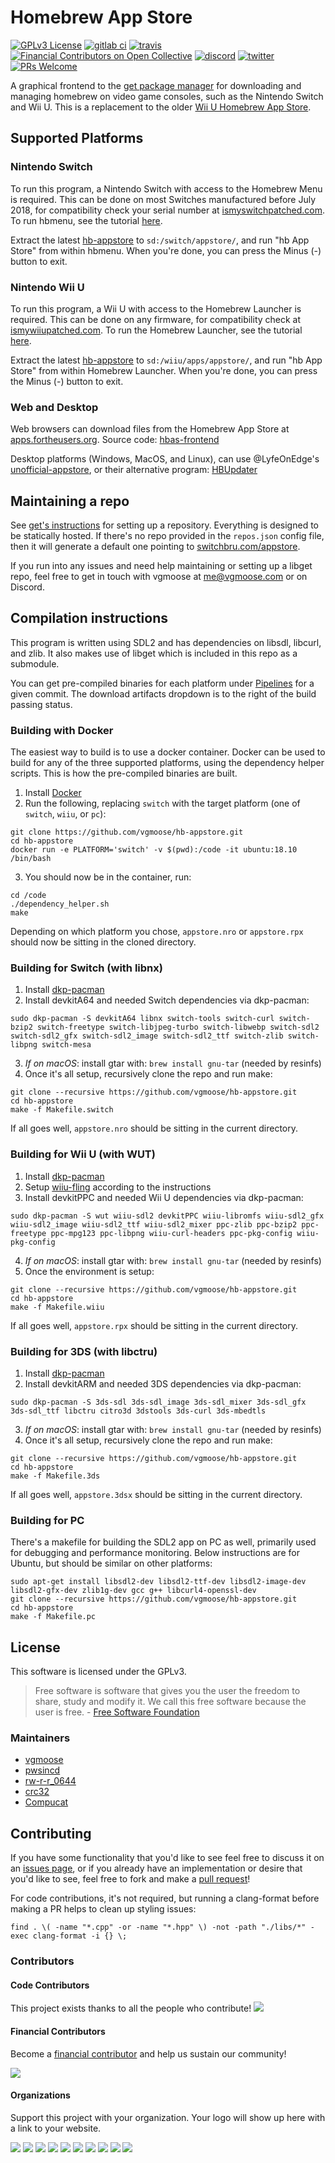 # Homebrew App Store
[![GPLv3 License](https://img.shields.io/badge/license-GPLv3-blue.svg?style=flat-square)](https://opensource.org/licenses/GPL-3.0)
[![gitlab ci](https://gitlab.com/4TU/hb-appstore/badges/master/pipeline.svg?style=flat-square)](https://gitlab.com/4TU/hb-appstore/pipelines)
[![travis](https://img.shields.io/travis/vgmoose/hb-appstore.svg?label=travis&style=flat-square)](https://travis-ci.org/vgmoose/hb-appstore)
[![Financial Contributors on Open Collective](https://opencollective.com/fortheusers/all/badge.svg?label=financial+contributors&style=flat-square)](https://opencollective.com/fortheusers)
[![discord](https://img.shields.io/discord/339118412414582786.svg?color=blueviolet&label=discord&style=flat-square)](https://discordapp.com/invite/F2PKpEj)
[![twitter](https://img.shields.io/twitter/follow/wiiubru.svg?label=twitter&style=flat-square)](https://twitter.com/wiiubru)
[![PRs Welcome](https://img.shields.io/badge/PRs-welcome!-tomato.svg?style=flat-square)](http://makeapullrequest.com)

A graphical frontend to the [get package manager](https://github.com/vgmoose/libget) for downloading and managing homebrew on video game consoles, such as the Nintendo Switch and Wii U. This is a replacement to the older [Wii U Homebrew App Store](https://github.com/vgmoose/wiiu-hbas).

## Supported Platforms
### Nintendo Switch
To run this program, a Nintendo Switch with access to the Homebrew Menu is required. This can be done on most Switches manufactured before July 2018, for compatibility check your serial number at [ismyswitchpatched.com](https://ismyswitchpatched.com). To run hbmenu, see the tutorial [here](https://guide.sdsetup.com/).

Extract the latest [hb-appstore](https://github.com/vgmoose/hb-appstore/releases) to `sd:/switch/appstore/`, and run "hb App Store" from within hbmenu. When you're done, you can press the Minus (-) button to exit.

### Nintendo Wii U
To run this program, a Wii U with access to the Homebrew Launcher is required. This can be done on any firmware, for compatibility check at [ismywiiupatched.com](https://ismywiiupatched.com). To run the Homebrew Launcher, see the tutorial [here](https://wiiuguide.xyz/).

Extract the latest [hb-appstore](https://github.com/vgmoose/hb-appstore/releases) to `sd:/wiiu/apps/appstore/`, and run "hb App Store" from within Homebrew Launcher. When you're done, you can press the Minus (-) button to exit.

### Web and Desktop
Web browsers can download files from the Homebrew App Store at [apps.fortheusers.org](https://apps.fortheusers.org). Source code: [hbas-frontend](https://gitlab.com/4TU/hbas-frontend)

Desktop platforms (Windows, MacOS, and Linux), can use @LyfeOnEdge's [unofficial-appstore](https://github.com/LyfeOnEdge/unofficial-appstore), or their alternative program: [HBUpdater](https://github.com/LyfeOnEdge/HBUpdater)

## Maintaining a repo
See [get's instructions](https://github.com/vgmoose/get#setting-up-repos) for setting up a repository. Everything is designed to be statically hosted. If there's no repo provided in the `repos.json` config file, then it will generate a default one pointing to [switchbru.com/appstore](http://switchbru.com/appstore/).

If you run into any issues and need help maintaining or setting up a libget repo, feel free to get in touch with vgmoose at me@vgmoose.com or on Discord.

## Compilation instructions
This program is written using SDL2 and has dependencies on libsdl, libcurl, and zlib. It also makes use of libget which is included in this repo as a submodule.

You can get pre-compiled binaries for each platform under [Pipelines](https://gitlab.com/4TU/hb-appstore/pipelines) for a given commit. The download artifacts dropdown is to the right of the build passing status.

### Building with Docker
The easiest way to build is to use a docker container. Docker can be used to build for any of the three supported platforms, using the dependency helper scripts. This is how the pre-compiled binaries are built.

1. Install [Docker](https://www.docker.com)
2. Run the following, replacing `switch` with the target platform (one of `switch`, `wiiu`, or `pc`):
```
git clone https://github.com/vgmoose/hb-appstore.git
cd hb-appstore
docker run -e PLATFORM='switch' -v $(pwd):/code -it ubuntu:18.10 /bin/bash
```
3. You should now be in the container, run:
```
cd /code
./dependency_helper.sh
make
```

Depending on which platform you chose, `appstore.nro` or `appstore.rpx` should now be sitting in the cloned directory.

### Building for Switch (with libnx)
1. Install [dkp-pacman](https://devkitpro.org/viewtopic.php?f=13&t=8702)
2. Install devkitA64 and needed Switch dependencies via dkp-pacman:
```
sudo dkp-pacman -S devkitA64 libnx switch-tools switch-curl switch-bzip2 switch-freetype switch-libjpeg-turbo switch-libwebp switch-sdl2 switch-sdl2_gfx switch-sdl2_image switch-sdl2_ttf switch-zlib switch-libpng switch-mesa
```
3. *If on macOS*: install gtar with: `brew install gnu-tar` (needed by resinfs)
4. Once it's all setup, recursively clone the repo and run make:
```
git clone --recursive https://github.com/vgmoose/hb-appstore.git
cd hb-appstore
make -f Makefile.switch
```

If all goes well, `appstore.nro` should be sitting in the current directory.

### Building for Wii U (with WUT)
1. Install [dkp-pacman](https://devkitpro.org/viewtopic.php?f=13&t=8702)
2. Setup [wiiu-fling](https://gitlab.com/QuarkTheAwesome/wiiu-fling#wiiu-fling) according to the instructions
3. Install devkitPPC and needed Wii U dependencies via dkp-pacman:
```
sudo dkp-pacman -S wut wiiu-sdl2 devkitPPC wiiu-libromfs wiiu-sdl2_gfx wiiu-sdl2_image wiiu-sdl2_ttf wiiu-sdl2_mixer ppc-zlib ppc-bzip2 ppc-freetype ppc-mpg123 ppc-libpng wiiu-curl-headers ppc-pkg-config wiiu-pkg-config
```
4. *If on macOS*: install gtar with: `brew install gnu-tar` (needed by resinfs)
5. Once the environment is setup:
```
git clone --recursive https://github.com/vgmoose/hb-appstore.git
cd hb-appstore
make -f Makefile.wiiu
```

If all goes well, `appstore.rpx` should be sitting in the current directory.

### Building for 3DS (with libctru)
1. Install [dkp-pacman](https://devkitpro.org/viewtopic.php?f=13&t=8702)
2. Install devkitARM and needed 3DS dependencies via dkp-pacman:
```
sudo dkp-pacman -S 3ds-sdl 3ds-sdl_image 3ds-sdl_mixer 3ds-sdl_gfx 3ds-sdl_ttf libctru citro3d 3dstools 3ds-curl 3ds-mbedtls
```
3. *If on macOS*: install gtar with: `brew install gnu-tar` (needed by resinfs)
4. Once it's all setup, recursively clone the repo and run make:
```
git clone --recursive https://github.com/vgmoose/hb-appstore.git
cd hb-appstore
make -f Makefile.3ds
```

If all goes well, `appstore.3dsx` should be sitting in the current directory.

### Building for PC
There's a makefile for building the SDL2 app on PC as well, primarily used for debugging and performance monitoring. Below instructions are for Ubuntu, but should be similar on other platforms:
```
sudo apt-get install libsdl2-dev libsdl2-ttf-dev libsdl2-image-dev libsdl2-gfx-dev zlib1g-dev gcc g++ libcurl4-openssl-dev
git clone --recursive https://github.com/vgmoose/hb-appstore.git
cd hb-appstore
make -f Makefile.pc
```

## License
This software is licensed under the GPLv3.

> Free software is software that gives you the user the freedom to share, study and modify it. We call this free software because the user is free. - [Free Software Foundation](https://www.fsf.org/about/what-is-free-software)

### Maintainers
- [vgmoose](https://github.com/vgmoose)
- [pwsincd](https://github.com/pwsincd)
- [rw-r-r_0644](https://github.com/rw-r-r-0644)
- [crc32](https://github.com/crc-32)
- [Compucat](https://github.com/compucat)

## Contributing
If you have some functionality that you'd like to see feel free to discuss it on an [issues page](https://github.com/vgmoose/hb-appstore/issues), or if you already have an implementation or desire that you'd like to see, feel free to fork and make a [pull request](https://github.com/vgmoose/hb-appstore/pulls)!

For code contributions, it's not required, but running a clang-format before making a PR helps to clean up styling issues:
```
find . \( -name "*.cpp" -or -name "*.hpp" \) -not -path "./libs/*" -exec clang-format -i {} \;
```

### Contributors

#### Code Contributors

This project exists thanks to all the people who contribute!
<a href="https://github.com/vgmoose/hb-appstore/graphs/contributors"><img src="https://opencollective.com/fortheusers/contributors.svg?width=890&button=false" /></a>

#### Financial Contributors
Become a [financial contributor](https://opencollective.com/fortheusers/contribute) and help us sustain our community!

<a href="https://opencollective.com/hb-appstore"><img src="https://opencollective.com/fortheusers/individuals.svg?width=890"></a>

#### Organizations
Support this project with your organization. Your logo will show up here with a link to your website.

<a href="https://opencollective.com/fortheusers/organization/0/website"><img src="https://opencollective.com/fortheusers/organization/0/avatar.svg"></a>
<a href="https://opencollective.com/fortheusers/organization/1/website"><img src="https://opencollective.com/fortheusers/organization/1/avatar.svg"></a>
<a href="https://opencollective.com/fortheusers/organization/2/website"><img src="https://opencollective.com/fortheusers/organization/2/avatar.svg"></a>
<a href="https://opencollective.com/fortheusers/organization/3/website"><img src="https://opencollective.com/fortheusers/organization/3/avatar.svg"></a>
<a href="https://opencollective.com/fortheusers/organization/4/website"><img src="https://opencollective.com/fortheusers/organization/4/avatar.svg"></a>
<a href="https://opencollective.com/fortheusers/organization/5/website"><img src="https://opencollective.com/fortheusers/organization/5/avatar.svg"></a>
<a href="https://opencollective.com/fortheusers/organization/6/website"><img src="https://opencollective.com/fortheusers/organization/6/avatar.svg"></a>
<a href="https://opencollective.com/fortheusers/organization/7/website"><img src="https://opencollective.com/fortheusers/organization/7/avatar.svg"></a>
<a href="https://opencollective.com/fortheusers/organization/8/website"><img src="https://opencollective.com/fortheusers/organization/8/avatar.svg"></a>
<a href="https://opencollective.com/fortheusers/organization/9/website"><img src="https://opencollective.com/fortheusers/organization/9/avatar.svg"></a>
